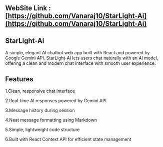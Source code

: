 ## WebSite Link : [https://github.com/Vanaraj10/StarLight-Ai](https://github.com/Vanaraj10/StarLight-Ai)

## StarLight-Ai

 A simple, elegant AI chatbot web app built with React and powered by Google Gemini API. StarLight-Ai lets users chat naturally with an AI model, offering a clean and modern chat interface with smooth user experience.

## Features

  1.Clean, responsive chat interface

  2.Real-time AI responses powered by Gemini API

  3.Message history during session

  4.Neat message formatting using Markdown

  5.Simple, lightweight code structure

  6.Built with React Context API for efficient state management
